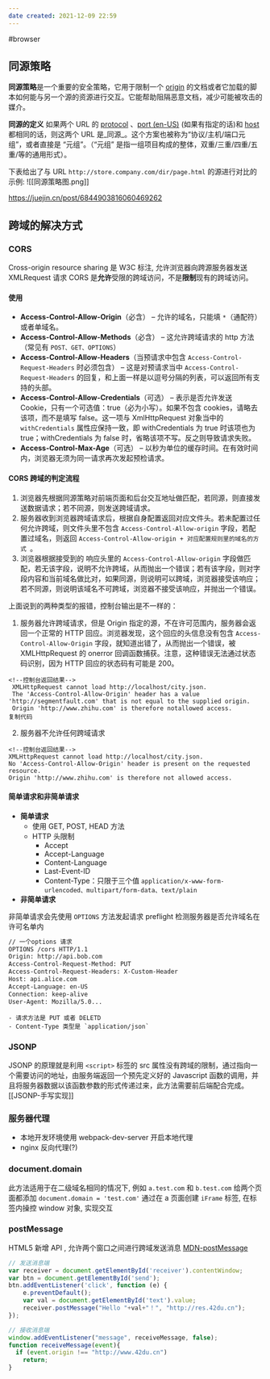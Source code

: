 ```yaml
---
date created: 2021-12-09 22:59
---
```


#browser

## 同源策略

**同源策略**是一个重要的安全策略，它用于限制一个 [origin](https://developer.mozilla.org/zh-CN/docs/Glossary/Origin) 的文档或者它加载的脚本如何能与另一个源的资源进行交互。它能帮助阻隔恶意文档，减少可能被攻击的媒介。

**同源的定义**
如果两个 URL 的 [protocol](https://developer.mozilla.org/zh-CN/docs/Glossary/Protocol) 、[port (en-US)](https://developer.mozilla.org/en-US/docs/Glossary/Port "Currently only available in English (US)") (如果有指定的话)和 [host](https://developer.mozilla.org/zh-CN/docs/Glossary/Host) 都相同的话，则这两个 URL 是_同源_。这个方案也被称为“协议/主机/端口元组”，或者直接是 “元组”。（“元组” 是指一组项目构成的整体，双重/三重/四重/五重/等的通用形式）。

下表给出了与 URL `http://store.company.com/dir/page.html` 的源进行对比的示例:
![[同源策略图.png]]

<https://juejin.cn/post/6844903816060469262>

## 跨域的解决方式

### CORS

Cross-origin resource sharing 是 W3C 标注, 允许浏览器向跨源服务器发送 XMLRequest 请求
CORS 是**允许**受限的跨域访问，不是**限制**现有的跨域访问。

#### 使用

- **Access-Control-Allow-Origin**（必含） – 允许的域名，只能填 `*`（通配符）或者单域名。
- **Access-Control-Allow-Methods**（必含） – 这允许跨域请求的 http 方法（常见有 `POST、GET、OPTIONS`）
- **Access-Control-Allow-Headers**（当预请求中包含 `Access-Control-Request-Headers` 时必须包含） – 这是对预请求当中 `Access-Control-Request-Headers` 的回复，和上面一样是以逗号分隔的列表，可以返回所有支持的头部。
- **Access-Control-Allow-Credentials**（可选） – 表示是否允许发送 Cookie，只有一个可选值：true（必为小写）。如果不包含 cookies，请略去该项，而不是填写 false。这一项与 XmlHttpRequest 对象当中的 `withCredentials` 属性应保持一致，即 withCredentials 为 true 时该项也为 true；withCredentials 为 false 时，省略该项不写。反之则导致请求失败。
- **Access-Control-Max-Age**（可选） – 以秒为单位的缓存时间。在有效时间内，浏览器无须为同一请求再次发起预检请求。

#### CORS 跨域的判定流程

1.  浏览器先根据同源策略对前端页面和后台交互地址做匹配，若同源，则直接发送数据请求；若不同源，则发送跨域请求。
2.  服务器收到浏览器跨域请求后，根据自身配置返回对应文件头。若未配置过任何允许跨域，则文件头里不包含 `Access-Control-Allow-origin` 字段，若配置过域名，则返回 ` Access-Control-Allow-origin + 对应配置规则里的域名的方式  `。
3.  浏览器根据接受到的 响应头里的 `Access-Control-Allow-origin` 字段做匹配，若无该字段，说明不允许跨域，从而抛出一个错误；若有该字段，则对字段内容和当前域名做比对，如果同源，则说明可以跨域，浏览器接受该响应；若不同源，则说明该域名不可跨域，浏览器不接受该响应，并抛出一个错误。

上面说到的两种类型的报错，控制台输出是不一样的：

1.  服务器允许跨域请求，但是 Origin 指定的源，不在许可范围内，服务器会返回一个正常的 HTTP 回应。浏览器发现，这个回应的头信息没有包含 `Access-Control-Allow-Origin` 字段，就知道出错了，从而抛出一个错误，被 XMLHttpRequest 的 onerror 回调函数捕获。注意，这种错误无法通过状态码识别，因为 HTTP 回应的状态码有可能是 200。

```
<!--控制台返回结果-->
 XMLHttpRequest cannot load http://localhost/city.json.
 The 'Access-Control-Allow-Origin' header has a value 'http://segmentfault.com' that is not equal to the supplied origin. 
 Origin 'http://www.zhihu.com' is therefore notallowed access.
复制代码
```

2.  服务器不允许任何跨域请求

```
<!--控制台返回结果-->
XMLHttpRequest cannot load http://localhost/city.json.
No 'Access-Control-Allow-Origin' header is present on the requested resource. 
Origin 'http://www.zhihu.com' is therefore not allowed access.
```

#### 简单请求和非简单请求

- **简单请求**
  - 使用 GET, POST, HEAD 方法
  - HTTP 头限制
    - Accept
    - Accept-Language
    - Content-Language
    - Last-Event-ID
    - Content-Type：只限于三个值 `application/x-www-form-urlencoded、multipart/form-data、text/plain`
- **非简单请求**

非简单请求会先使用 `OPTIONS` 方法发起请求 preflight 检测服务器是否允许域名在许可名单内

```bash
// 一个options 请求
OPTIONS /cors HTTP/1.1 
Origin: http://api.bob.com 
Access-Control-Request-Method: PUT 
Access-Control-Request-Headers: X-Custom-Header 
Host: api.alice.com 
Accept-Language: en-US 
Connection: keep-alive 
User-Agent: Mozilla/5.0...
```

```
- 请求方法是 PUT 或者 DELETD
- Content-Type 类型是 `application/json`
```

### JSONP

JSONP 的原理就是利用 `<script>` 标签的 src 属性没有跨域的限制，通过指向一个需要访问的地址，由服务端返回一个预先定义好的 Javascript 函数的调用，并且将服务器数据以该函数参数的形式传递过来，此方法需要前后端配合完成。
[[JSONP-手写实现]]

### 服务器代理

- 本地开发环境使用 webpack-dev-server 开启本地代理
- nginx 反向代理(?)

### document.domain

此方法适用于在二级域名相同的情况下, 例如 `a.test.com` 和 `b.test.com`
给两个页面都添加 `document.domain = 'test.com'` 通过在 a 页面创建 `iFrame` 标签, 在标签内操控 window 对象, 实现交互

### postMessage

HTML5 新增 API , 允许两个窗口之间进行跨域发送消息
 [MDN-postMessage](https://developer.mozilla.org/zh-CN/docs/Web/API/Window/postMessage)

```js
// 发送消息端
var receiver = document.getElementById('receiver').contentWindow;
var btn = document.getElementById('send');
btn.addEventListener('click', function (e) {
    e.preventDefault();
    var val = document.getElementById('text').value;
    receiver.postMessage("Hello "+val+"！", "http://res.42du.cn");
}); 

// 接收消息端
window.addEventListener("message", receiveMessage, false);
function receiveMessage(event){
  if (event.origin !== "http://www.42du.cn")
    return;
}
```
